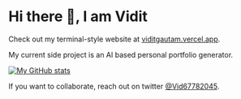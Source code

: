 # Hi there 👋, I am Vidit

Check out my terminal-style website at [viditgautam.vercel.app](https://viditgautam.vercel.app/).

My current side project is an AI based personal portfolio generator.

[![My GitHub stats](https://github-readme-stats.vercel.app/api?username=kickthevidit)](https://github.com/kickthevidit/github-readme-stats)

If you want to collaborate, reach out on twitter [@Vid67782045](https://twitter.com/Vid67782045).

<!--
**kickthevidit/kickthevidit** is a ✨ _special_ ✨ repository because its `README.md` (this file) appears on your GitHub profile.

Here are some ideas to get you started:

- 🔭 I’m currently working on ...
- 🌱 I’m currently learning ...
- 👯 I’m looking to collaborate on ...
- 🤔 I’m looking for help with ...
- 💬 Ask me about ...
- 📫 How to reach me: ...
- 😄 Pronouns: ...
- ⚡ Fun fact: ...
-->



